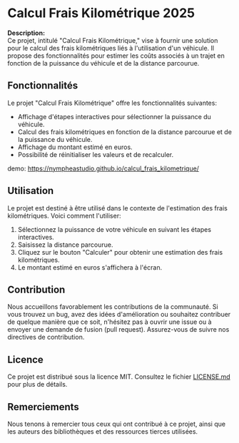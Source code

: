 # Calcul Frais Kilométrique 2025


**Description:**  
Ce projet, intitulé "Calcul Frais Kilométrique," vise à fournir une solution pour le calcul des frais kilométriques liés à l'utilisation d'un véhicule. Il propose des fonctionnalités pour estimer les coûts associés à un trajet en fonction de la puissance du véhicule et de la distance parcourue.

## Fonctionnalités

Le projet "Calcul Frais Kilométrique" offre les fonctionnalités suivantes:

- Affichage d'étapes interactives pour sélectionner la puissance du véhicule.
- Calcul des frais kilométriques en fonction de la distance parcourue et de la puissance du véhicule.
- Affichage du montant estimé en euros.
- Possibilité de réinitialiser les valeurs et de recalculer.

demo: https://nympheastudio.github.io/calcul_frais_kilometrique/

## Utilisation

Le projet est destiné à être utilisé dans le contexte de l'estimation des frais kilométriques. Voici comment l'utiliser:

1. Sélectionnez la puissance de votre véhicule en suivant les étapes interactives.
2. Saisissez la distance parcourue.
3. Cliquez sur le bouton "Calculer" pour obtenir une estimation des frais kilométriques.
4. Le montant estimé en euros s'affichera à l'écran.

## Contribution

Nous accueillons favorablement les contributions de la communauté. Si vous trouvez un bug, avez des idées d'amélioration ou souhaitez contribuer de quelque manière que ce soit, n'hésitez pas à ouvrir une issue ou à envoyer une demande de fusion (pull request). Assurez-vous de suivre nos directives de contribution.

## Licence

Ce projet est distribué sous la licence MIT. Consultez le fichier [LICENSE.md](LICENSE.md) pour plus de détails.

## Remerciements

Nous tenons à remercier tous ceux qui ont contribué à ce projet, ainsi que les auteurs des bibliothèques et des ressources tierces utilisées.
